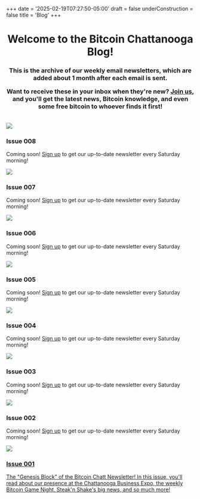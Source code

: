 +++
date = '2025-02-19T07:27:50-05:00'
draft = false
underConstruction = false
title = 'Blog'
+++

<div class="article">

  <h1 style="text-align: center">Welcome to the Bitcoin Chattanooga Blog!</h1>

  <h3 style="text-align: center">This is the archive of our weekly email newsletters, which are added about 1 month after each email is sent.

  <br>
  
  Want to receive these in your inbox when they're new? <a href="https://www.BitcoinChatt.org">Join us</a>, and you'll get the latest news, Bitcoin knowledge, and even some free bitcoin to whoever finds it first!</h3>

  <br>

  <div class="blog-container">
    <div class="blog-item">
      <img src="/images/Logos/Bitcoin%20Chatt%20Avatar.png">
      <h3>Issue 008</h3>
      <p>Coming soon! <a href="https://www.bitcoinchatt.org/join/">Sign up</a> to get our up-to-date newsletter every Saturday morning!</p>
    </div>
    <div class="blog-item">
      <img src="/images/Logos/Bitcoin%20Chatt%20Avatar.png">
      <h3>Issue 007</h3>
      <p>Coming soon! <a href="https://www.bitcoinchatt.org/join/">Sign up</a> to get our up-to-date newsletter every Saturday morning!</p>
    </div>
    <div class="blog-item">
      <img src="/images/Logos/Bitcoin%20Chatt%20Avatar.png">
      <h3>Issue 006</h3>
      <p>Coming soon! <a href="https://www.bitcoinchatt.org/join/">Sign up</a> to get our up-to-date newsletter every Saturday morning!</p>
    </div>
    <div class="blog-item">
      <img src="/images/Logos/Bitcoin%20Chatt%20Avatar.png">
      <h3>Issue 005</h3>
      <p>Coming soon! <a href="https://www.bitcoinchatt.org/join/">Sign up</a> to get our up-to-date newsletter every Saturday morning!</p>
    </div>
    <div class="blog-item">
      <img src="/images/Logos/Bitcoin%20Chatt%20Avatar.png">
      <h3>Issue 004</h3>
      <p>Coming soon! <a href="https://www.bitcoinchatt.org/join/">Sign up</a> to get our up-to-date newsletter every Saturday morning!</p>
    </div>
    <div class="blog-item">
      <img src="/images/Logos/Bitcoin%20Chatt%20Avatar.png">
      <h3>Issue 003</h3>
      <p>Coming soon! <a href="https://www.bitcoinchatt.org/join/">Sign up</a> to get our up-to-date newsletter every Saturday morning!</p>
    </div>
    <div class="blog-item">
      <img src="/images/Logos/Bitcoin%20Chatt%20Avatar.png">
      <h3>Issue 002</h3>
      <p>Coming soon! <a href="https://www.bitcoinchatt.org/join/">Sign up</a> to get our up-to-date newsletter every Saturday morning!</p>
    </div>
    <div class="blog-item">
      <a href="newsletter/issue-1">
        <img src="issue-1/Chattanooga Expo.png">
        <h3>Issue 001</h3>
        <p>The "Genesis Block" of the Bitcoin Chatt Newsletter! In this issue, you'll read about our presence at the Chattanooga Business Expo, the weekly Bitcoin Game Night, Steak'n Shake's big news, and so much more!</p>
      </a>
    </div>
  </div>

</div>
